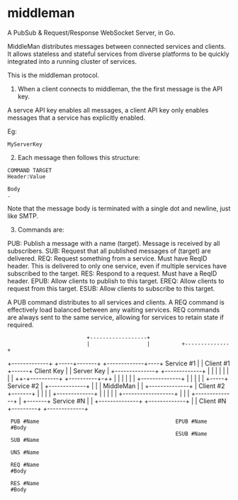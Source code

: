 # middleman
A PubSub &amp; Request/Response WebSocket Server, in Go.


MiddleMan distributes messages between connected services and clients. It
allows stateless and stateful services from diverse platforms to be
quickly integrated into a running cluster of services.

This is the middleman protocol.

1. When a client connects to middleman, the the first message is the API key.

A servce API key enables all messages, a client API key only enables
messages that a service has explicitly enabled.

Eg:
```
MyServerKey
```

2. Each message then follows this structure:

```
COMMAND TARGET
Header:Value

Body 
.
```

Note that the message body is terminated with a single dot and newline, just like SMTP.

3. Commands are:

PUB: Publish a message with a name (target). Message is received by 
 all subscribers.
SUB: Request that all published messages of (target) are delivered.
REQ: Request something from a service. Must have ReqID header. This 
 is delivered to only one service, even if multiple services have subscribed to the target.
RES: Respond to a request. Must have a ReqID header.
EPUB: Allow clients to publish to this target.
EREQ: Allow clients to request from this target.
ESUB: Allow clients to subscribe to this target.

A PUB command distributes to all services and clients. A REQ command
is effectively load balanced between any waiting services. REQ commands
are always sent to the same service, allowing for services to retain state
if required.


 
                             +------------------+
                             |                  |          +--------------+
  +-------------+      +-----+-------+  +-------------+----+  Service #1  |
  |  Client #1  +------+  Client Key |  | Server Key  |    +--------------+
  +-------------+      |             |  |             |
                       |             |  |             |
                       ++-+----------+  +----------+-++
                        | |  |                  |  | |     +--------------+
                        | |  |                  |  | +-----+  Service #2  |
  +-------------+       | |  |     MiddleMan    |  |       +--------------+
  |  Client #2  +-------+ |  |                  |  |
  +-------------+         |  |                  |  |
                          |  +------------------+  |
                          |                        |       +--------------+
                          |                        +-------+  Service #N  |
                          |                                +--------------+
  +-------------+         |
  |  Client #N  +---------+
  +-------------+
 

     PUB #Name                                           EPUB #Name
     #Body
                                                         ESUB #Name
     SUB #Name

     UNS #Name

     REQ #Name
     #Body

     RES #Name
     #Body
